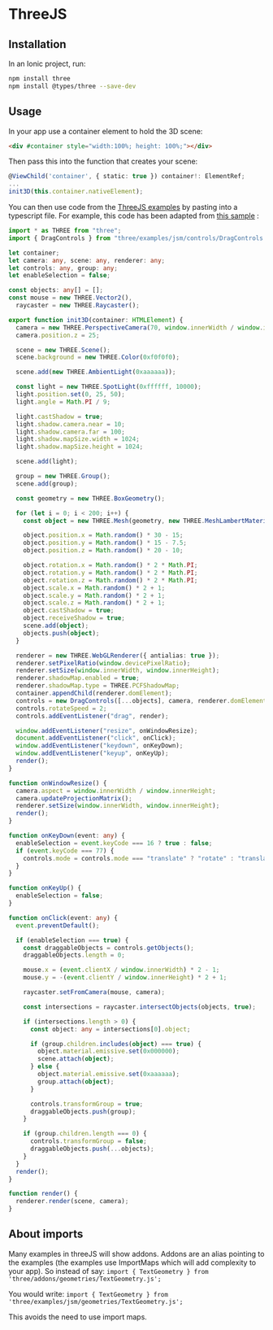 # ThreeJS

## Installation

In an Ionic project, run:

```bash
npm install three
npm install @types/three --save-dev
```

## Usage

In your app use a container element to hold the 3D scene:

```html
<div #container style="width:100%; height: 100%;"></div>
```

Then pass this into the function that creates your scene:

```typescript
@ViewChild('container', { static: true }) container!: ElementRef;
...
init3D(this.container.nativeElement);
```

You can then use code from the [ThreeJS examples](https://threejs.org/examples/) by pasting into a typescript file. For example, this code has been adapted from [this sample](https://github.com/mrdoob/three.js/blob/master/examples/misc_controls_drag.html) :

```typescript
import * as THREE from "three";
import { DragControls } from "three/examples/jsm/controls/DragControls.js";

let container;
let camera: any, scene: any, renderer: any;
let controls: any, group: any;
let enableSelection = false;

const objects: any[] = [];
const mouse = new THREE.Vector2(),
  raycaster = new THREE.Raycaster();

export function init3D(container: HTMLElement) {
  camera = new THREE.PerspectiveCamera(70, window.innerWidth / window.innerHeight, 0.1, 500);
  camera.position.z = 25;

  scene = new THREE.Scene();
  scene.background = new THREE.Color(0xf0f0f0);

  scene.add(new THREE.AmbientLight(0xaaaaaa));

  const light = new THREE.SpotLight(0xffffff, 10000);
  light.position.set(0, 25, 50);
  light.angle = Math.PI / 9;

  light.castShadow = true;
  light.shadow.camera.near = 10;
  light.shadow.camera.far = 100;
  light.shadow.mapSize.width = 1024;
  light.shadow.mapSize.height = 1024;

  scene.add(light);

  group = new THREE.Group();
  scene.add(group);

  const geometry = new THREE.BoxGeometry();

  for (let i = 0; i < 200; i++) {
    const object = new THREE.Mesh(geometry, new THREE.MeshLambertMaterial({ color: Math.random() * 0xffffff }));

    object.position.x = Math.random() * 30 - 15;
    object.position.y = Math.random() * 15 - 7.5;
    object.position.z = Math.random() * 20 - 10;

    object.rotation.x = Math.random() * 2 * Math.PI;
    object.rotation.y = Math.random() * 2 * Math.PI;
    object.rotation.z = Math.random() * 2 * Math.PI;
    object.scale.x = Math.random() * 2 + 1;
    object.scale.y = Math.random() * 2 + 1;
    object.scale.z = Math.random() * 2 + 1;
    object.castShadow = true;
    object.receiveShadow = true;
    scene.add(object);
    objects.push(object);
  }

  renderer = new THREE.WebGLRenderer({ antialias: true });
  renderer.setPixelRatio(window.devicePixelRatio);
  renderer.setSize(window.innerWidth, window.innerHeight);
  renderer.shadowMap.enabled = true;
  renderer.shadowMap.type = THREE.PCFShadowMap;
  container.appendChild(renderer.domElement);
  controls = new DragControls([...objects], camera, renderer.domElement);
  controls.rotateSpeed = 2;
  controls.addEventListener("drag", render);

  window.addEventListener("resize", onWindowResize);
  document.addEventListener("click", onClick);
  window.addEventListener("keydown", onKeyDown);
  window.addEventListener("keyup", onKeyUp);
  render();
}

function onWindowResize() {
  camera.aspect = window.innerWidth / window.innerHeight;
  camera.updateProjectionMatrix();
  renderer.setSize(window.innerWidth, window.innerHeight);
  render();
}

function onKeyDown(event: any) {
  enableSelection = event.keyCode === 16 ? true : false;
  if (event.keyCode === 77) {
    controls.mode = controls.mode === "translate" ? "rotate" : "translate";
  }
}

function onKeyUp() {
  enableSelection = false;
}

function onClick(event: any) {
  event.preventDefault();

  if (enableSelection === true) {
    const draggableObjects = controls.getObjects();
    draggableObjects.length = 0;

    mouse.x = (event.clientX / window.innerWidth) * 2 - 1;
    mouse.y = -(event.clientY / window.innerHeight) * 2 + 1;

    raycaster.setFromCamera(mouse, camera);

    const intersections = raycaster.intersectObjects(objects, true);

    if (intersections.length > 0) {
      const object: any = intersections[0].object;

      if (group.children.includes(object) === true) {
        object.material.emissive.set(0x000000);
        scene.attach(object);
      } else {
        object.material.emissive.set(0xaaaaaa);
        group.attach(object);
      }

      controls.transformGroup = true;
      draggableObjects.push(group);
    }

    if (group.children.length === 0) {
      controls.transformGroup = false;
      draggableObjects.push(...objects);
    }
  }
  render();
}

function render() {
  renderer.render(scene, camera);
}
```

## About imports

Many examples in threeJS will show addons. Addons are an alias pointing to the examples (the examples use ImportMaps which will add complexity to your app). So instead of say:
`import { TextGeometry } from 'three/addons/geometries/TextGeometry.js';`

You would write:
`import { TextGeometry } from 'three/examples/jsm/geometries/TextGeometry.js';`

This avoids the need to use import maps.
